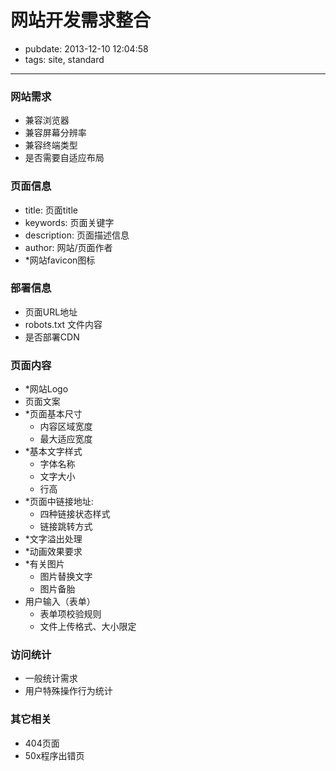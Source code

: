 
# 网站开发需求整合

- pubdate: 2013-12-10 12:04:58
- tags: site, standard

----------------

### 网站需求

- 兼容浏览器
- 兼容屏幕分辨率
- 兼容终端类型
- 是否需要自适应布局

### 页面信息

- title: 页面title
- keywords: 页面关键字
- description: 页面描述信息
- author: 网站/页面作者
- *网站favicon图标

### 部署信息

- 页面URL地址
- robots.txt 文件内容
- 是否部署CDN

### 页面内容

- *网站Logo
- 页面文案
- *页面基本尺寸
    - 内容区域宽度
    - 最大适应宽度
- *基本文字样式
    - 字体名称
    - 文字大小
    - 行高
- *页面中链接地址:
    - 四种链接状态样式
    - 链接跳转方式
- *文字溢出处理
- *动画效果要求
- *有关图片
    - 图片替换文字
    - 图片备胎
- 用户输入（表单）
    - 表单项校验规则
    - 文件上传格式、大小限定

### 访问统计

- 一般统计需求
- 用户特殊操作行为统计

### 其它相关

- 404页面
- 50x程序出错页



